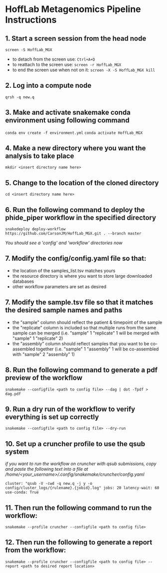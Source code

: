 # HoffLab Metagenomics Pipeline Instructions

## 1. Start a screen session from the head node

`screen -S HoffLab_MGX`

- to detach from the screen use: `Ctrl+A+D`
- to reattach to the screen use: `screen -r HoffLab_MGX`
- to end the screen use when not on it: `screen -X -S HoffLab_MGX kill`

## 2. Log into a compute node

`qrsh -q new.q`

## 3. Make and activate snakemake conda environment using following command

`conda env create -f environment.yml`
`conda activate HoffLab_MGX`

## 4. Make a new directory where you want the analysis to take place

`mkdir <insert directory name here>`

## 5. Change to the location of the cloned directory

`cd <insert directory name here>`

## 6. Run the following command to deploy the phide_piper workflow in the specified directory

`snakedeploy deploy-workflow https://github.com/CarsonJM/HoffLab_MGX.git . --branch master`

*You should see a 'config' and 'workflow' directories now*

## 7. Modify the config/config.yaml file so that:

- the location of the samples_list.tsv matches yours
- the resource directory is where you want to store large downloaded databases
- other workflow parameters are set as desired

## 7. Modify the sample.tsv file so that it matches the desired sample names and paths

- the "sample" column should reflect the patient & timepoint of the sample
- the "replicate" column is included so that multiple runs from the same sample can be merged
(i.e. "sample" 1 "replicate" 1 will be merged with "sample" 1 "replicate" 2)
- the "assembly" column should reflect samples that you want to be co-assembled together
(i.e. "sample" 1 "assembly" 1 will be co-assembled with "sample" 2 "assembly" 1)

## 8. Run the following command to generate a pdf preview of the workflow

`snakemake --configfile <path to config file> --dag | dot -Tpdf > dag.pdf`

## 9. Run a dry run of the workflow to verify everything is set up correctly

`snakemake --configfile <path to config file> --dry-run`

## 10. Set up a cruncher profile to use the qsub system

*if you want to run the workflow on cruncher with qsub submissions, copy and paste the following text into a file
at /home/<your_username>/.config/snakemake/cruncher/config.yaml*

`cluster: "qsub -V -cwd -q new.q -j y -o config/cluster_logs/{rulename}.{jobid}.log"
jobs: 20
latency-wait: 60
use-conda: True`
  
## 11. Then run the following command to run the workflow:

`snakemake --profile cruncher --configfile <path to config file>`

## 12. Then run the following to generate a report from the workflow:

`snakemake --profile cruncher --configfile <path to config file> --report <path to desired report location>`